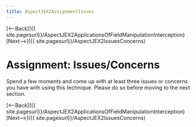 ```yaml
---
title: AspectJEX2AssignmentIssues
---
```

[<--Back]({{ site.pagesurl}}/AspectJEX2ApplicationsOfFieldManipulationInterception) [Next-->]({{ site.pagesurl}}/AspectJEX2IssuesConcerns)

# Assignment: Issues/Concerns
Spend a few moments and come up with at least three issues or concerns you have with using this technique. Please do so before moving to the next section.

[<--Back]({{ site.pagesurl}}/AspectJEX2ApplicationsOfFieldManipulationInterception) [Next-->]({{ site.pagesurl}}/AspectJEX2IssuesConcerns)
